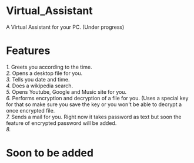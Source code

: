 # Virtual_Assistant
A Virtual Assistant for your PC. (Under progress)

# Features
_1._ Greets you according to the time. <br>
_2._ Opens a desktop file for you. <br>
_3._ Tells you date and time. <br>
_4._ Does a wikipedia search. <br>
_5._ Opens Youtube, Google and Music site for you. <br>
_6._ Performs encryption and decryption of a file for you. (Uses a special key for that so make sure you save the key or you won't be able to decrypt a once encrypted file. <br>
_7._ Sends a mail for you. Right now it takes password as text but soon the feature of encrypted password will be added. <br>
_8._  <br>

# Soon to be added
